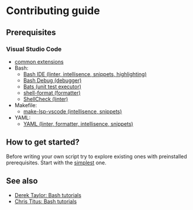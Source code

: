 # Contributing guide

## Prerequisites

### Visual Studio Code

- [common extensions](https://command-line-interface-pages.github.io/site.github.io/extensions/)
- Bash:
  - [Bash IDE (linter, intellisence, snippets, highlighting)](https://marketplace.visualstudio.com/items?itemName=mads-hartmann.bash-ide-vscode)
  - [Bash Debug (debugger)](https://marketplace.visualstudio.com/items?itemName=rogalmic.bash-debug)
  - [Bats (unit test executor)](https://marketplace.visualstudio.com/items?itemName=jetmartin.bats)
  - [shell-format (formatter)](https://marketplace.visualstudio.com/items?itemName=foxundermoon.shell-format)
  - [ShellCheck (linter)](https://marketplace.visualstudio.com/items?itemName=timonwong.shellcheck)
- Makefile:
  - [make-lsp-vscode (intellisence, snippets)](https://marketplace.visualstudio.com/items?itemName=alexclewontin.make-lsp-vscode)
- YAML:
  - [YAML (linter, formatter, intellisence, snippets)](https://marketplace.visualstudio.com/items?itemName=redhat.vscode-yaml)

## How to get started?

Before writing your own script try to explore existing ones with preinstalled
prerequisites. Start with the [simplest](./clip-ask/clip-ask.sh) one.

## See also

- [Derek Taylor: Bash tutorials][distrotube]
- [Chris Titus: Bash tutorials][christitustech]

[distrotube]: https://www.youtube.com/watch?v=PeCBpI1hT2Q&list=PL5--8gKSku174EnRTbP4DzU2W80Q1vqtm
[christitustech]: https://www.youtube.com/watch?v=XK81cfvrElg&list=PLc7fktTRMBozYfi4zlDeH0IdLdGImeOnO
